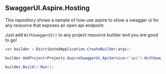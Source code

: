 ## SwaggerUI.Aspire.Hosting

This repository shows a sample of how use aspire to show a swagger ui for any resource that exposes an open api endpoint.

Just add `WithSwaggerUI()` to any project resource builder and you are good to go!

```C#
var builder = DistributedApplication.CreateBuilder(args);

builder.AddProject<Projects.AspireSwaggerUi_ApiService>("api").WithSwaggerUI();

builder.Build().Run();
```


